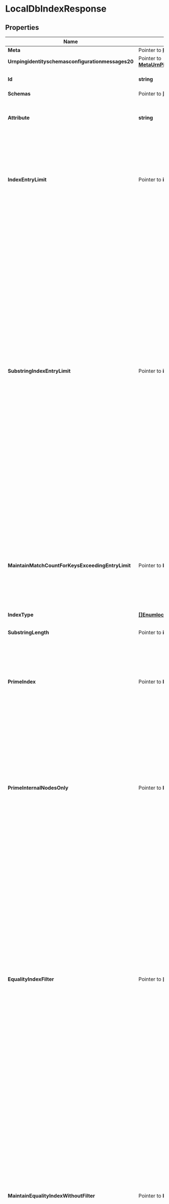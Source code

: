 # LocalDbIndexResponse

## Properties

Name | Type | Description | Notes
------------ | ------------- | ------------- | -------------
**Meta** | Pointer to [**MetaMeta**](MetaMeta.md) |  | [optional] 
**Urnpingidentityschemasconfigurationmessages20** | Pointer to [**MetaUrnPingidentitySchemasConfigurationMessages20**](MetaUrnPingidentitySchemasConfigurationMessages20.md) |  | [optional] 
**Id** | **string** | Name of the Local DB Index | 
**Schemas** | Pointer to [**[]EnumlocalDbIndexSchemaUrn**](EnumlocalDbIndexSchemaUrn.md) |  | [optional] 
**Attribute** | **string** | Specifies the name of the attribute for which the index is to be maintained. | 
**IndexEntryLimit** | Pointer to **int32** | Specifies the maximum number of entries that are allowed to match a given index key before that particular index key is no longer maintained. | [optional] 
**SubstringIndexEntryLimit** | Pointer to **int32** | Specifies, for substring indexes, the maximum number of entries that are allowed to match a given index key before that particular index key is no longer maintained. Setting a large limit can dramatically increase the database size on disk and have a big impact on server performance if the indexed attribute is modified frequently. When a very large limit is required, creating a dedicated composite index with an index-filter-pattern of (attr&#x3D;*?*) will give the best balance between search and update performance. | [optional] 
**MaintainMatchCountForKeysExceedingEntryLimit** | Pointer to **bool** | Indicates whether to continue to maintain a count of the number of matching entries for an index key even after that count exceeds the index entry limit. | [optional] 
**IndexType** | [**[]EnumlocalDbIndexIndexTypeProp**](EnumlocalDbIndexIndexTypeProp.md) |  | 
**SubstringLength** | Pointer to **int32** | The length of substrings in a substring index. | [optional] 
**PrimeIndex** | Pointer to **bool** | If this option is enabled and this index&#39;s backend is configured to prime indexes, then this index will be loaded at startup. | [optional] 
**PrimeInternalNodesOnly** | Pointer to **bool** | If this option is enabled and this index&#39;s backend is configured to prime indexes using the preload method, then only the internal database nodes (i.e., the database keys but not values) should be primed when the backend is initialized. | [optional] 
**EqualityIndexFilter** | Pointer to **[]string** | A search filter that may be used in conjunction with an equality component for the associated attribute type. If an equality index filter is defined, then an additional equality index will be maintained for the associated attribute, but only for entries which match the provided filter. Further, the index will be used only for searches containing an equality component with the associated attribute type ANDed with this filter. | [optional] 
**MaintainEqualityIndexWithoutFilter** | Pointer to **bool** | Indicates whether to maintain a separate equality index for the associated attribute without any filter, in addition to maintaining an index for each equality index filter that is defined. If this is false, then the attribute will not be indexed for equality by itself but only in conjunction with the defined equality index filters. | [optional] 
**CacheMode** | Pointer to [**EnumlocalDbIndexCacheModeProp**](EnumlocalDbIndexCacheModeProp.md) |  | [optional] 

## Methods

### NewLocalDbIndexResponse

`func NewLocalDbIndexResponse(id string, attribute string, indexType []EnumlocalDbIndexIndexTypeProp, ) *LocalDbIndexResponse`

NewLocalDbIndexResponse instantiates a new LocalDbIndexResponse object
This constructor will assign default values to properties that have it defined,
and makes sure properties required by API are set, but the set of arguments
will change when the set of required properties is changed

### NewLocalDbIndexResponseWithDefaults

`func NewLocalDbIndexResponseWithDefaults() *LocalDbIndexResponse`

NewLocalDbIndexResponseWithDefaults instantiates a new LocalDbIndexResponse object
This constructor will only assign default values to properties that have it defined,
but it doesn't guarantee that properties required by API are set

### GetMeta

`func (o *LocalDbIndexResponse) GetMeta() MetaMeta`

GetMeta returns the Meta field if non-nil, zero value otherwise.

### GetMetaOk

`func (o *LocalDbIndexResponse) GetMetaOk() (*MetaMeta, bool)`

GetMetaOk returns a tuple with the Meta field if it's non-nil, zero value otherwise
and a boolean to check if the value has been set.

### SetMeta

`func (o *LocalDbIndexResponse) SetMeta(v MetaMeta)`

SetMeta sets Meta field to given value.

### HasMeta

`func (o *LocalDbIndexResponse) HasMeta() bool`

HasMeta returns a boolean if a field has been set.

### GetUrnpingidentityschemasconfigurationmessages20

`func (o *LocalDbIndexResponse) GetUrnpingidentityschemasconfigurationmessages20() MetaUrnPingidentitySchemasConfigurationMessages20`

GetUrnpingidentityschemasconfigurationmessages20 returns the Urnpingidentityschemasconfigurationmessages20 field if non-nil, zero value otherwise.

### GetUrnpingidentityschemasconfigurationmessages20Ok

`func (o *LocalDbIndexResponse) GetUrnpingidentityschemasconfigurationmessages20Ok() (*MetaUrnPingidentitySchemasConfigurationMessages20, bool)`

GetUrnpingidentityschemasconfigurationmessages20Ok returns a tuple with the Urnpingidentityschemasconfigurationmessages20 field if it's non-nil, zero value otherwise
and a boolean to check if the value has been set.

### SetUrnpingidentityschemasconfigurationmessages20

`func (o *LocalDbIndexResponse) SetUrnpingidentityschemasconfigurationmessages20(v MetaUrnPingidentitySchemasConfigurationMessages20)`

SetUrnpingidentityschemasconfigurationmessages20 sets Urnpingidentityschemasconfigurationmessages20 field to given value.

### HasUrnpingidentityschemasconfigurationmessages20

`func (o *LocalDbIndexResponse) HasUrnpingidentityschemasconfigurationmessages20() bool`

HasUrnpingidentityschemasconfigurationmessages20 returns a boolean if a field has been set.

### GetId

`func (o *LocalDbIndexResponse) GetId() string`

GetId returns the Id field if non-nil, zero value otherwise.

### GetIdOk

`func (o *LocalDbIndexResponse) GetIdOk() (*string, bool)`

GetIdOk returns a tuple with the Id field if it's non-nil, zero value otherwise
and a boolean to check if the value has been set.

### SetId

`func (o *LocalDbIndexResponse) SetId(v string)`

SetId sets Id field to given value.


### GetSchemas

`func (o *LocalDbIndexResponse) GetSchemas() []EnumlocalDbIndexSchemaUrn`

GetSchemas returns the Schemas field if non-nil, zero value otherwise.

### GetSchemasOk

`func (o *LocalDbIndexResponse) GetSchemasOk() (*[]EnumlocalDbIndexSchemaUrn, bool)`

GetSchemasOk returns a tuple with the Schemas field if it's non-nil, zero value otherwise
and a boolean to check if the value has been set.

### SetSchemas

`func (o *LocalDbIndexResponse) SetSchemas(v []EnumlocalDbIndexSchemaUrn)`

SetSchemas sets Schemas field to given value.

### HasSchemas

`func (o *LocalDbIndexResponse) HasSchemas() bool`

HasSchemas returns a boolean if a field has been set.

### GetAttribute

`func (o *LocalDbIndexResponse) GetAttribute() string`

GetAttribute returns the Attribute field if non-nil, zero value otherwise.

### GetAttributeOk

`func (o *LocalDbIndexResponse) GetAttributeOk() (*string, bool)`

GetAttributeOk returns a tuple with the Attribute field if it's non-nil, zero value otherwise
and a boolean to check if the value has been set.

### SetAttribute

`func (o *LocalDbIndexResponse) SetAttribute(v string)`

SetAttribute sets Attribute field to given value.


### GetIndexEntryLimit

`func (o *LocalDbIndexResponse) GetIndexEntryLimit() int32`

GetIndexEntryLimit returns the IndexEntryLimit field if non-nil, zero value otherwise.

### GetIndexEntryLimitOk

`func (o *LocalDbIndexResponse) GetIndexEntryLimitOk() (*int32, bool)`

GetIndexEntryLimitOk returns a tuple with the IndexEntryLimit field if it's non-nil, zero value otherwise
and a boolean to check if the value has been set.

### SetIndexEntryLimit

`func (o *LocalDbIndexResponse) SetIndexEntryLimit(v int32)`

SetIndexEntryLimit sets IndexEntryLimit field to given value.

### HasIndexEntryLimit

`func (o *LocalDbIndexResponse) HasIndexEntryLimit() bool`

HasIndexEntryLimit returns a boolean if a field has been set.

### GetSubstringIndexEntryLimit

`func (o *LocalDbIndexResponse) GetSubstringIndexEntryLimit() int32`

GetSubstringIndexEntryLimit returns the SubstringIndexEntryLimit field if non-nil, zero value otherwise.

### GetSubstringIndexEntryLimitOk

`func (o *LocalDbIndexResponse) GetSubstringIndexEntryLimitOk() (*int32, bool)`

GetSubstringIndexEntryLimitOk returns a tuple with the SubstringIndexEntryLimit field if it's non-nil, zero value otherwise
and a boolean to check if the value has been set.

### SetSubstringIndexEntryLimit

`func (o *LocalDbIndexResponse) SetSubstringIndexEntryLimit(v int32)`

SetSubstringIndexEntryLimit sets SubstringIndexEntryLimit field to given value.

### HasSubstringIndexEntryLimit

`func (o *LocalDbIndexResponse) HasSubstringIndexEntryLimit() bool`

HasSubstringIndexEntryLimit returns a boolean if a field has been set.

### GetMaintainMatchCountForKeysExceedingEntryLimit

`func (o *LocalDbIndexResponse) GetMaintainMatchCountForKeysExceedingEntryLimit() bool`

GetMaintainMatchCountForKeysExceedingEntryLimit returns the MaintainMatchCountForKeysExceedingEntryLimit field if non-nil, zero value otherwise.

### GetMaintainMatchCountForKeysExceedingEntryLimitOk

`func (o *LocalDbIndexResponse) GetMaintainMatchCountForKeysExceedingEntryLimitOk() (*bool, bool)`

GetMaintainMatchCountForKeysExceedingEntryLimitOk returns a tuple with the MaintainMatchCountForKeysExceedingEntryLimit field if it's non-nil, zero value otherwise
and a boolean to check if the value has been set.

### SetMaintainMatchCountForKeysExceedingEntryLimit

`func (o *LocalDbIndexResponse) SetMaintainMatchCountForKeysExceedingEntryLimit(v bool)`

SetMaintainMatchCountForKeysExceedingEntryLimit sets MaintainMatchCountForKeysExceedingEntryLimit field to given value.

### HasMaintainMatchCountForKeysExceedingEntryLimit

`func (o *LocalDbIndexResponse) HasMaintainMatchCountForKeysExceedingEntryLimit() bool`

HasMaintainMatchCountForKeysExceedingEntryLimit returns a boolean if a field has been set.

### GetIndexType

`func (o *LocalDbIndexResponse) GetIndexType() []EnumlocalDbIndexIndexTypeProp`

GetIndexType returns the IndexType field if non-nil, zero value otherwise.

### GetIndexTypeOk

`func (o *LocalDbIndexResponse) GetIndexTypeOk() (*[]EnumlocalDbIndexIndexTypeProp, bool)`

GetIndexTypeOk returns a tuple with the IndexType field if it's non-nil, zero value otherwise
and a boolean to check if the value has been set.

### SetIndexType

`func (o *LocalDbIndexResponse) SetIndexType(v []EnumlocalDbIndexIndexTypeProp)`

SetIndexType sets IndexType field to given value.


### GetSubstringLength

`func (o *LocalDbIndexResponse) GetSubstringLength() int32`

GetSubstringLength returns the SubstringLength field if non-nil, zero value otherwise.

### GetSubstringLengthOk

`func (o *LocalDbIndexResponse) GetSubstringLengthOk() (*int32, bool)`

GetSubstringLengthOk returns a tuple with the SubstringLength field if it's non-nil, zero value otherwise
and a boolean to check if the value has been set.

### SetSubstringLength

`func (o *LocalDbIndexResponse) SetSubstringLength(v int32)`

SetSubstringLength sets SubstringLength field to given value.

### HasSubstringLength

`func (o *LocalDbIndexResponse) HasSubstringLength() bool`

HasSubstringLength returns a boolean if a field has been set.

### GetPrimeIndex

`func (o *LocalDbIndexResponse) GetPrimeIndex() bool`

GetPrimeIndex returns the PrimeIndex field if non-nil, zero value otherwise.

### GetPrimeIndexOk

`func (o *LocalDbIndexResponse) GetPrimeIndexOk() (*bool, bool)`

GetPrimeIndexOk returns a tuple with the PrimeIndex field if it's non-nil, zero value otherwise
and a boolean to check if the value has been set.

### SetPrimeIndex

`func (o *LocalDbIndexResponse) SetPrimeIndex(v bool)`

SetPrimeIndex sets PrimeIndex field to given value.

### HasPrimeIndex

`func (o *LocalDbIndexResponse) HasPrimeIndex() bool`

HasPrimeIndex returns a boolean if a field has been set.

### GetPrimeInternalNodesOnly

`func (o *LocalDbIndexResponse) GetPrimeInternalNodesOnly() bool`

GetPrimeInternalNodesOnly returns the PrimeInternalNodesOnly field if non-nil, zero value otherwise.

### GetPrimeInternalNodesOnlyOk

`func (o *LocalDbIndexResponse) GetPrimeInternalNodesOnlyOk() (*bool, bool)`

GetPrimeInternalNodesOnlyOk returns a tuple with the PrimeInternalNodesOnly field if it's non-nil, zero value otherwise
and a boolean to check if the value has been set.

### SetPrimeInternalNodesOnly

`func (o *LocalDbIndexResponse) SetPrimeInternalNodesOnly(v bool)`

SetPrimeInternalNodesOnly sets PrimeInternalNodesOnly field to given value.

### HasPrimeInternalNodesOnly

`func (o *LocalDbIndexResponse) HasPrimeInternalNodesOnly() bool`

HasPrimeInternalNodesOnly returns a boolean if a field has been set.

### GetEqualityIndexFilter

`func (o *LocalDbIndexResponse) GetEqualityIndexFilter() []string`

GetEqualityIndexFilter returns the EqualityIndexFilter field if non-nil, zero value otherwise.

### GetEqualityIndexFilterOk

`func (o *LocalDbIndexResponse) GetEqualityIndexFilterOk() (*[]string, bool)`

GetEqualityIndexFilterOk returns a tuple with the EqualityIndexFilter field if it's non-nil, zero value otherwise
and a boolean to check if the value has been set.

### SetEqualityIndexFilter

`func (o *LocalDbIndexResponse) SetEqualityIndexFilter(v []string)`

SetEqualityIndexFilter sets EqualityIndexFilter field to given value.

### HasEqualityIndexFilter

`func (o *LocalDbIndexResponse) HasEqualityIndexFilter() bool`

HasEqualityIndexFilter returns a boolean if a field has been set.

### GetMaintainEqualityIndexWithoutFilter

`func (o *LocalDbIndexResponse) GetMaintainEqualityIndexWithoutFilter() bool`

GetMaintainEqualityIndexWithoutFilter returns the MaintainEqualityIndexWithoutFilter field if non-nil, zero value otherwise.

### GetMaintainEqualityIndexWithoutFilterOk

`func (o *LocalDbIndexResponse) GetMaintainEqualityIndexWithoutFilterOk() (*bool, bool)`

GetMaintainEqualityIndexWithoutFilterOk returns a tuple with the MaintainEqualityIndexWithoutFilter field if it's non-nil, zero value otherwise
and a boolean to check if the value has been set.

### SetMaintainEqualityIndexWithoutFilter

`func (o *LocalDbIndexResponse) SetMaintainEqualityIndexWithoutFilter(v bool)`

SetMaintainEqualityIndexWithoutFilter sets MaintainEqualityIndexWithoutFilter field to given value.

### HasMaintainEqualityIndexWithoutFilter

`func (o *LocalDbIndexResponse) HasMaintainEqualityIndexWithoutFilter() bool`

HasMaintainEqualityIndexWithoutFilter returns a boolean if a field has been set.

### GetCacheMode

`func (o *LocalDbIndexResponse) GetCacheMode() EnumlocalDbIndexCacheModeProp`

GetCacheMode returns the CacheMode field if non-nil, zero value otherwise.

### GetCacheModeOk

`func (o *LocalDbIndexResponse) GetCacheModeOk() (*EnumlocalDbIndexCacheModeProp, bool)`

GetCacheModeOk returns a tuple with the CacheMode field if it's non-nil, zero value otherwise
and a boolean to check if the value has been set.

### SetCacheMode

`func (o *LocalDbIndexResponse) SetCacheMode(v EnumlocalDbIndexCacheModeProp)`

SetCacheMode sets CacheMode field to given value.

### HasCacheMode

`func (o *LocalDbIndexResponse) HasCacheMode() bool`

HasCacheMode returns a boolean if a field has been set.


[[Back to Model list]](../README.md#documentation-for-models) [[Back to API list]](../README.md#documentation-for-api-endpoints) [[Back to README]](../README.md)


